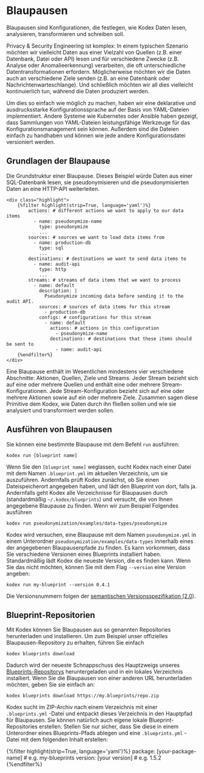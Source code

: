 # Blaupausen

Blaupausen sind Konfigurationen, die festlegen, wie Kodex Daten lesen, analysieren, transformieren und schreiben soll.

Privacy & Security Engineering ist komplex: In einem typischen Szenario möchten wir vielleicht Daten aus einer Vielzahl von Quellen (z.B. einer Datenbank, Datei oder API) lesen und für verschiedene Zwecke (z.B. Analyse oder Anomalieerkennung) verarbeiten, die oft unterschiedliche Datentransformationen erfordern. Möglicherweise möchten wir die Daten auch an verschiedene Ziele senden (z.B. an eine Datenbank oder Nachrichtenwarteschlange). Und schließlich möchten wir all dies vielleicht kontinuierlich tun, während die Daten produziert werden.

Um dies so einfach wie möglich zu machen, haben wir eine deklarative und ausdrucksstarke Konfigurationssprache auf der Basis von YAML-Dateien implementiert. Andere Systeme wie Kubernetes oder Ansible haben gezeigt, dass Sammlungen von YAML-Dateien leistungsfähige Werkzeuge für das Konfigurationsmanagement sein können. Außerdem sind die Dateien einfach zu handhaben und können wie jede andere Konfigurationsdatei versioniert werden.

## Grundlagen der Blaupause

<aside>
    Die Grundstruktur einer Blaupause. Dieses Beispiel würde
Daten aus einer SQL-Datenbank lesen, sie pseudonymisieren und die pseudonymisierten Daten an eine HTTP-API weiterleiten.

    <div class="highlight">
        {%filter highlight(strip=True, language='yaml')%}
            actions: # different actions we want to apply to our data items
              - name: pseudonymize-name
                type: pseudonymize
                ...
            sources: # sources we want to load data items from
              - name: production-db
                type: sql
                ...
            destinations: # destinations we want to send data items to
              - name: audit-api
                type: http
                ...
            streams: # streams of data items that we want to process
              - name: default
                description: |
                  Pseudonymize incoming data before sending it to the audit API.
                sources: # sources of data items for this stream
                  - production-db
                configs: # configurations for this stream
                  - name: default
                    actions: # actions in this configuration
                      - pseudonymize-name
                    destinations: # destinations that these items should be sent to
                      - name: audit-api
        {%endfilter%}
    </div>

</aside>

Eine Blaupause enthält im Wesentlichen mindestens vier verschiedene Abschnitte: Aktionen, Quellen, Ziele und Streams. Jeder Stream bezieht sich auf eine oder mehrere Quellen und enthält eine oder mehrere Stream-Konfigurationen. Jede Stream-Konfiguration bezieht sich auf eine oder mehrere Aktionen sowie auf ein oder mehrere Ziele. Zusammen sagen diese Primitive dem Kodex, wie Daten durch ihn fließen sollen und wie sie analysiert und transformiert werden sollen.

## Ausführen von Blaupausen

Sie können eine bestimmte Blaupause mit dem Befehl `run` ausführen:

```
kodex run [blueprint name]
```


Wenn Sie den `[blueprint name]` weglassen, sucht Kodex nach einer Datei mit dem Namen `.blueprint.yml` im aktuellen Verzeichnis, um sie auszuführen. Andernfalls prüft Kodex zunächst, ob Sie einen Dateispeicherort angegeben haben, und lädt den Blueprint von dort, falls ja. Andernfalls geht Kodex alle Verzeichnisse für Blaupausen durch (standardmäßig `~/.kodex/blueprints`) und versucht, die von Ihnen angegebene Blaupause zu finden. Wenn wir zum Beispiel Folgendes ausführen

```
kodex run pseudonymization/examples/data-types/pseudonymize
```


Kodex wird versuchen, eine Blaupause mit dem Namen `pseudonymize.yml` in einem Unterordner `pseudonymization/examples/data-types` innerhalb eines der angegebenen Blaupausenpfade zu finden. Es kann vorkommen, dass Sie verschiedene Versionen eines Blueprints installiert haben. Standardmäßig lädt Kodex die neueste Version, die es finden kann. Wenn Sie das nicht möchten, können Sie mit dem Flag `--version` eine Version angeben:

```
kodex run my-blueprint --version 0.4.1
```


Die Versionsnummern folgen der [semantischen Versionsspezifikation (2.0](https://semver.org/lang/de/)).

## Blueprint-Repositorien

Mit Kodex können Sie Blaupausen aus so genannten Repositories herunterladen und installieren. Um zum Beispiel unser offizielles Blaupausen-Repository zu erhalten, führen Sie einfach

```
kodex blueprints download
```


Dadurch wird der neueste Schnappschuss des Hauptzweigs unseres [Blueprints-Repositorys](https://github.com/kiprotect/blueprints) heruntergeladen und in ein lokales Verzeichnis installiert. Wenn Sie die Blaupausen von einer anderen URL herunterladen möchten, geben Sie sie einfach an:

```
kodex blueprints download https://my.blueprints/repo.zip
```


Kodex sucht im ZIP-Archiv nach einem Verzeichnis mit einer `.blueprints.yml` -Datei und entpackt dieses Verzeichnis in den Hauptpfad für Blaupausen. Sie können natürlich auch eigene lokale Blueprint-Repositories erstellen. Stellen Sie nur sicher, dass Sie diese in einem Unterordner eines Blueprints-Pfads ablegen und eine `.blueprints.yml` -Datei mit dem folgenden Inhalt erstellen:

<div class="highlight">
    {%filter highlight(strip=True, language='yaml')%}
    package: [your-package-name] # e.g. my-blueprints
    version: [your version] # e.g. 1.5.2
    {%endfilter%}
</div>



